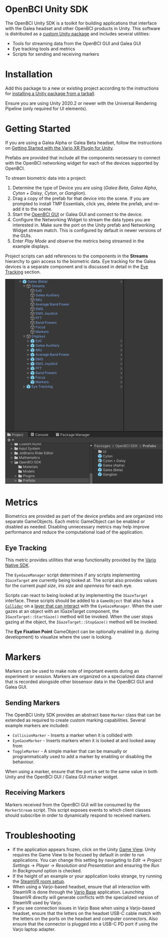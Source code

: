 # OpenBCI Unity SDK

The OpenBCI Unity SDK is a toolkit for building applications that interface with the Galea headset and other OpenBCI products in Unity. This software is distributed as a [custom Unity package](https://docs.unity3d.com/Manual/PackagesList.html) and includes several utilities:

- Tools for streaming data from the OpenBCI GUI and Galea GUI
- Eye tracking tools and metrics
- Scripts for sending and receiving markers

# Installation

Add this package to a new or existing project according to the instructions for [installing a Unity package from a tarball](https://docs.unity3d.com/Manual/upm-ui-tarball.html).

Ensure you are using Unity 2020.2 or newer with the Universal Rendering Pipeline (only required for UI elements).

# Getting Started

If you are using a Galea Alpha or Galea Beta headset, follow the instructions on [Getting Started with the Varjo XR Plugin for Unity](https://developer.varjo.com/docs/unity-xr-sdk/getting-started-with-varjo-xr-plugin-for-unity).

Prefabs are provided that include all the components necessary to connect with the OpenBCI networking widget for each of the devices supported by OpenBCI.

To stream biometric data into a project:

1. Determine the type of Device you are using (_Galea Beta_, _Galea Alpha_, _Cyton + Daisy_, _Cyton_, or _Ganglion_).
2. Drag a copy of the prefab for that device into the scene. If you are prompted to install TMP Essentials, click yes, delete the prefab, and re-add it to the scene.
3. Start the [OpenBCI GUI](https://openbci.com/downloads) or Galea GUI and connect to the device.
4. Configure the Networking Widget to stream the data types you are interested in. Make sure the port on the Unity prefab and Networking Widget stream match. This is configured by default in newer versions of the GUIs.
5. Enter _Play Mode_ and observe the metrics being streamed in the example displays.

Project scripts can add references to the components in the **Streams** hierarchy to gain access to the biometric data. Eye tracking for the Galea devices is a separate component and is discussed in detail in the [Eye Tracking](#eye-tracking) section.

![add-galea-prefab](Documentation~/add-galea-prefab.png)

# Metrics

Biometrics are provided as part of the device prefabs and are organized into separate GameObjects. Each metric GameObject can be enabled or disabled as needed. Disabling unnecessary metrics may help improve performance and reduce the computational load of the application.

## Eye Tracking

This metric provides utilities that wrap functionality provided by the [Varjo Native SDK](https://developer.varjo.com/docs/native/varjo-native-sdk).

The `EyeGazeManager` script determines if any scripts implementing `IGazeTarget` are currently being looked at. The script also provides values for the current _pupil size_, _iris size_ and _openness_ for each eye.

Scripts can react to being looked at by implementing the `IGazeTarget` interface. These scripts should be added to a `GameObject` that also has a [`Collider`](https://docs.unity3d.com/Manual/CollidersOverview.html) on a [layer that can interact](https://docs.unity3d.com/Manual/LayerBasedCollision.html) with the `EyeGazeManager`. When the user gazes at an object with an IGazeTarget component, the `IGazeTarget::StartGaze()` method will be invoked. When the user stops gazing at the object, the `IGazeTarget::StopGaze()` method will be invoked.

The **Eye Fixation Point** GameObject can be optionally enabled (e.g. during development) to visualize where the user is looking.

# Markers

Markers can be used to make note of important events during an experiment or session. Markers are organized on a specialized data channel that is recorded alongside other biosensor data in the OpenBCI GUI and Galea GUI.

## Sending Markers

The OpenBCI Unity SDK provides an abstract base `Marker` class that can be extended as required to create custom marking capabilities. Several example markers are included:

- `CollisionMarker` - Inserts a marker when it is collided with
- `EyeGazeMarker` - Inserts markers when it is looked at and looked away from
- `ToggleMarker` - A simple marker that can be manually or programmatically used to add a marker by enabling or disabling the behaviour.

When using a marker, ensure that the port is set to the same value in both Unity and the OpenBCI GUI / Galea GUI marker widget.

## Receiving Markers

Markers received from the OpenBCI GUI will be consumed by the `MarkerStream` script. This script exposes events to which client classes should subscribe in order to dynamically respond to received markers.

# Troubleshooting

- If the application appears frozen, click on the Unity [Game View](https://docs.unity3d.com/Manual/GameView.html). Unity requires the Game View to be focused by default in order to run applications. You can change this setting by navigating to _Edit_ -> _Project Settings_ -> _Player_ -> _Resolution and Presentation_ and ensuring the _Run In Background_ option is checked.
- If the height of an example or your application looks strange, try running the [SteamVR room setup](https://varjo.com/use-center/get-started/varjo-headsets/setting-up-tracking/steamvr-tracking/).
- When using a Varjo-based headset, ensure that all interaction with SteamVR is done through the [Varjo Base](https://varjo.com/use-center/get-to-know-your-headset/using-varjo-base/) application. Launching SteamVR directly will generate conflicts with the specialized version of SteamVR used by Varjo.
- If you see connection issues in Varjo Base when using a Varjo-based headset, ensure that the letters on the headset USB-C cable match with the letters on the ports on the headset and computer connectors. Also ensure that the connector is plugged into a USB-C PD port if using the Varjo laptop adapter.
